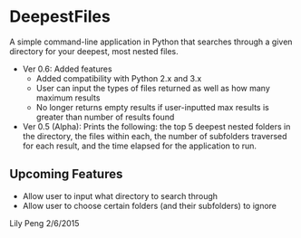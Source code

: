 DeepestFiles
==============

A simple command-line application in Python that searches through a given directory for your deepest, most nested files.

* Ver 0.6: Added features
  * Added compatibility with Python 2.x and 3.x
  * User can input the types of files returned as well as how many maximum results
  * No longer returns empty results if user-inputted max results is greater than number of results found
* Ver 0.5 (Alpha): Prints the following: the top 5 deepest nested folders in the directory, the files within each, the number of subfolders traversed for each result, and the time elapsed for the application to run.

## Upcoming Features ##
 
 * Allow user to input what directory to search through
 * Allow user to choose certain folders (and their subfolders) to ignore
 


Lily Peng
2/6/2015
